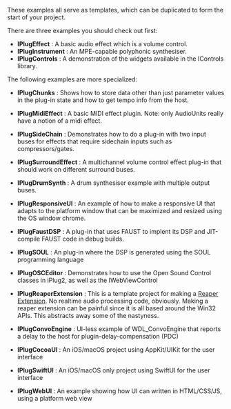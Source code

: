 These examples all serve as templates, which can be duplicated to form the start of your project.

There are three examples you should check out first:

* **IPlugEffect** : A basic audio effect which is a volume control.
* **IPlugInstrument** : An MPE-capable polyphonic synthesiser.
* **IPlugControls** : A demonstration of the widgets available in the IControls library.

The following examples are more specialized:

* **IPlugChunks** : Shows how to store data other than just parameter values in the plug-in state and how to get tempo info from the host.
* **IPlugMidiEffect** : A basic MIDI effect plugin. Note: only AudioUnits really have a notion of a midi effect.
* **IPlugSideChain** : Demonstrates how to do a plug-in with two input buses for effects that require sidechain inputs such as compressors/gates.
* **IPlugSurroundEffect** : A  multichannel volume control effect plug-in that should work on different surround buses.
* **IPlugDrumSynth** : A drum synthesiser example with multiple output buses.
* **IPlugResponsiveUI** : An example of how to make a responsive UI that adapts to the platform window that can be maximized and resized using the OS window chrome. 
* **IPlugFaustDSP** : A plug-in that uses FAUST to implent its DSP and JIT-compile FAUST code in debug builds.
* **IPlugSOUL** : An plug-in where the DSP is generated using the SOUL programming language
* **IPlugOSCEditor** : Demonstrates how to use the Open Sound Control classes in iPlug2, as well as the IWebViewControl
* **IPlugReaperExtension** : This is a template project for making a [Reaper Extension](http://reaper.fm/sdk/plugin/plugin.php). No realtime audio processing code, obviously. Making a reaper extension can be painful since it is all based around the Win32 APIs. This abstracts away some of the nastyness.
* **IPlugConvoEngine** : UI-less example of WDL_ConvoEngine that reports a delay to the host for plugin-delay-compensation (PDC)

* **IPlugCocoaUI** : An iOS/macOS project using AppKit/UIKit for the user interface 
* **IPlugSwiftUI** : An iOS/macOS only project using SwiftUI for the user interface 
* **IPlugWebUI** : An example showing how UI can written in HTML/CSS/JS, using a platform web view
